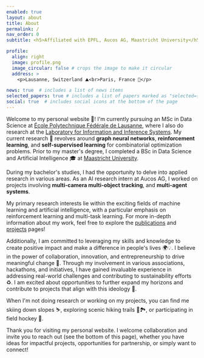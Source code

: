 ```yaml
---
enabled: true
layout: about
title: About
permalink: /
nav_order: 0
subtitle: <h5>Affiliated with EPFL, Aucos AG, Maastricht University</h5>

profile:
  align: right
  image: profile.png
  image_circular: false # crops the image to make it circular
  address: >
    <p>Lausanne, Switzerland ⛰️<br>Paris, France 🎨</p>

news: true  # includes a list of news items
selected_papers: true # includes a list of papers marked as "selected={true}"
social: true  # includes social icons at the bottom of the page
---
```


Welcome to my personal website 👋! I'm currently pursuing an MSc in Data Science at [École Polytechnique Fédérale de Lausanne](https://www.epfl.ch/education/master/programs/data-science/),
where I also do research at the [Laboratory for Information and Inference Systems](https://www.epfl.ch/labs/lions/).
My current research 🔬 revolves around **graph neural networks**, **reinforcement learning**, and **self-supervised learning** 
for combinatorial optimization problems. Prior to my master's degree, I completed a BSc in Data Science and Artificial 
Intelligence 🎓 at [Maastricht University](https://www.maastrichtuniversity.nl/education/bachelor/data-science-and-artificial-intelligence).

During my bachelor's studies, I had the opportunity to delve into applied research in various areas. As an AI research 
intern at Aucos AG, I worked on projects involving **multi-camera multi-object tracking**, and **multi-agent systems**.

My primary research interests lie within the exciting fields of machine learning and artificial intelligence, with a 
particular emphasis on reinforcement learning and multi-task learning. For more in-depth information about my work, feel
free to explore the [publications](/publications/) and [projects](/projects/) pages!

Additionally, I am committed to leveraging my skills and knowledge to create positive impact and make a difference in 
people's lives 🌍💡. I believe in the power of collaboration, innovation, and entrepreneurship to drive meaningful 
change 🤝. Through my involvement in various associations, hackathons, and initiatives, I have gained invaluable 
experience in addressing real-world challenges and contributing to sustainability efforts ♻. I am excited about 
opportunities to further expand my horizons and contribute to projects that align with this ideology 🚀.

When I'm not doing research or working on my projects, you can find me skiing down slopes ⛷, exploring scenic hiking 
trails 🥾🏞️, or participating in field hockey 🏑. 

Thank you for visiting my personal website. I welcome collaboration and invite you to reach out (see the bottom of this
page), whether you have ideas for impactful projects, opportunities for partnership, or simply want to connect!

[//]: # (Link to your social media connections, too. This theme is set up to use [Font Awesome icons]&#40;http://fortawesome.github.io/Font-Awesome/&#41; and [Academicons]&#40;https://jpswalsh.github.io/academicons/&#41;, like the ones below. Add your Facebook, Twitter, LinkedIn, Google Scholar, or just disable all of them.)

